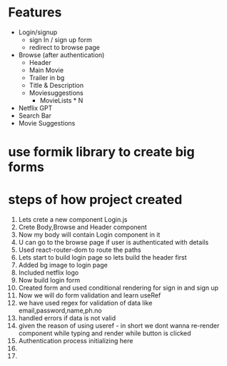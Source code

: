 # Features
- Login/signup 
  - sign In / sign up form
  - redirect to browse page 
- Browse (after authentication)
  - Header 
  - Main Movie
   - Trailer in bg
   - Title & Description
   - Moviesuggestions
     - MovieLists * N
 - Netflix GPT
  - Search Bar
  - Movie Suggestions

# use formik library to create big forms 

# steps of how project created 
1.  Lets crete a new component Login.js
2.  Crete Body,Browse and Header component   
3.  Now my body will contain Login component in it
4.  U can go to the browse page if user is authenticated with details 
5.  Used react-router-dom to route the paths 
6.  Lets start to build login page so lets build the header first
7.  Added bg image to login page
8.  Included netflix logo
9.  Now build login form
10. Created form and used conditional rendering for sign in and sign up
11. Now we will do form validation and learn useRef
12. we have used regex for validation of data like email,password,name,ph.no
13. handled errors if data is not valid
14. given the reason of using useref - in short we dont wanna re-render component while typing and render while button is clicked 
15. Authentication process initializing here
16.  
17.

